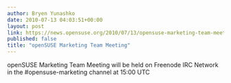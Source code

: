 ```yaml
---
author: Bryen Yunashko
date: 2010-07-13 04:03:51+00:00
layout: post
link: https://news.opensuse.org/2010/07/13/opensuse-marketing-team-meeting-2/
published: false
title: "openSUSE Marketing Team Meeting"
---
```

openSUSE Marketing Team Meeting will be held on Freenode IRC Network in the #opensuse-marketing channel at 15:00 UTC		

